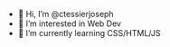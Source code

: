 - 👋 Hi, I’m @ctessierjoseph
- 👀 I’m interested in Web Dev
- 🌱 I’m currently learning CSS/HTML/JS

<!---
zeprescription/zeprescription is a ✨ special ✨ repository because its `README.md` (this file) appears on your GitHub profile.
You can click the Preview link to take a look at your changes.
--->
